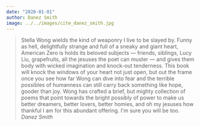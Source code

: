```yaml
---
date: "2020-01-01"
author: Danez Smith
image: ../../images/cite_danez_smith.jpg
---
```


> Stella Wong wields the kind of weaponry I live to be slayed by. Funny as hell, delightfully strange and full of a sneaky and giant heart, American Zero is holds its beloved subjects — friends, siblings, Lucy Liu, grapefruits, all the jesuses the poet can muster — and gives them body with wicked imagination and knock-out tenderness. This book will knock the windows of your heart not just open, but out the frame once you see how far Wong can dive into fear and the terrible possibles of humanness can still carry back something like hope, gooder than joy. Wong has crafted a brief, but mighty collection of poems that point towards the bright possibly of power to make us better dreamers, better lovers, better homies, and oh my jesuses how thankful I am for this abundant offering. I'm sure you will be too.
> <cite>Danez Smith</cite>
